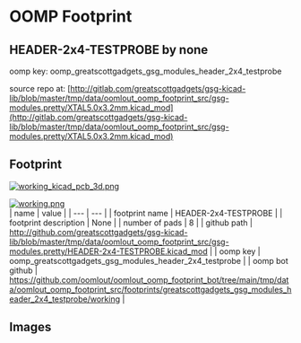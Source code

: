 # OOMP Footprint  
## HEADER-2x4-TESTPROBE  by none  
  
oomp key: oomp_greatscottgadgets_gsg_modules_header_2x4_testprobe  
  
source repo at: [http://gitlab.com/greatscottgadgets/gsg-kicad-lib/blob/master/tmp/data/oomlout_oomp_footprint_src/gsg-modules.pretty/XTAL5.0x3.2mm.kicad_mod](http://gitlab.com/greatscottgadgets/gsg-kicad-lib/blob/master/tmp/data/oomlout_oomp_footprint_src/gsg-modules.pretty/XTAL5.0x3.2mm.kicad_mod)  
## Footprint  
  
[![working_kicad_pcb_3d.png](working_kicad_pcb_3d_600.png)](working_kicad_pcb_3d.png)  
  
[![working.png](working_600.png)](working.png)  
| name | value | 
| --- | --- | 
| footprint name | HEADER-2x4-TESTPROBE | 
| footprint description | None | 
| number of pads | 8 | 
| github path | http://github.com/greatscottgadgets/gsg-kicad-lib/blob/master/tmp/data/oomlout_oomp_footprint_src/gsg-modules.pretty/HEADER-2x4-TESTPROBE.kicad_mod | 
| oomp key | oomp_greatscottgadgets_gsg_modules_header_2x4_testprobe | 
| oomp bot github | https://github.com/oomlout/oomlout_oomp_footprint_bot/tree/main/tmp/data/oomlout_oomp_footprint_src/footprints/greatscottgadgets_gsg_modules_header_2x4_testprobe/working | 
## Images  
